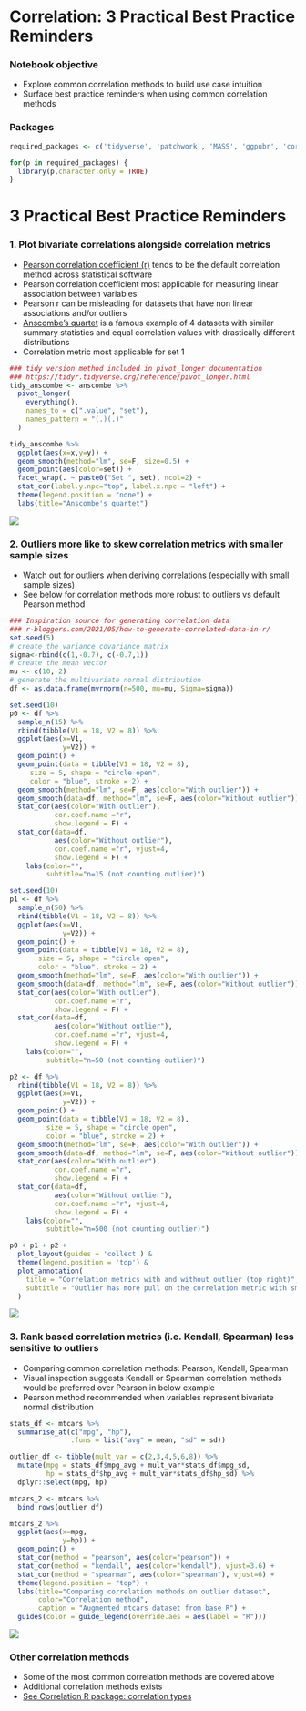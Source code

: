 Correlation: 3 Practical Best Practice Reminders
================

### Notebook objective

  - Explore common correlation methods to build use case intuition
  - Surface best practice reminders when using common correlation
    methods

### Packages

``` r
required_packages <- c('tidyverse', 'patchwork', 'MASS', 'ggpubr', 'correlation')

for(p in required_packages) {
  library(p,character.only = TRUE)
}
```

# 3 Practical Best Practice Reminders

### 1\. Plot bivariate correlations alongside correlation metrics

  - [Pearson correlation coefficient
    (r)](https://en.wikipedia.org/wiki/Pearson_correlation_coefficient)
    tends to be the default correlation method across statistical
    software
  - Pearson correlation coefficient most applicable for measuring linear
    association between variables
  - Pearson r can be misleading for datasets that have non linear
    associations and/or outliers
  - [Anscombe’s
    quartet](https://en.wikipedia.org/wiki/Anscombe%27s_quartet) is a
    famous example of 4 datasets with similar summary statistics and
    equal correlation values with drastically different distributions
  - Correlation metric most applicable for set 1

<!-- end list -->

``` r
### tidy version method included in pivot_longer documentation
### https://tidyr.tidyverse.org/reference/pivot_longer.html
tidy_anscombe <- anscombe %>%
  pivot_longer(
    everything(),
    names_to = c(".value", "set"),
    names_pattern = "(.)(.)"
  )

tidy_anscombe %>%
  ggplot(aes(x=x,y=y)) +
  geom_smooth(method="lm", se=F, size=0.5) +
  geom_point(aes(color=set)) +
  facet_wrap(. ~ paste0("Set ", set), ncol=2) +
  stat_cor(label.y.npc="top", label.x.npc = "left") +
  theme(legend.position = "none") +
  labs(title="Anscombe's quartet")
```

![](correlation_files/figure-gfm/unnamed-chunk-3-1.png)<!-- -->

### 2\. Outliers more like to skew correlation metrics with smaller sample sizes

  - Watch out for outliers when deriving correlations (especially with
    small sample sizes)
  - See below for correlation methods more robust to outliers vs default
    Pearson method

<!-- end list -->

``` r
### Inspiration source for generating correlation data
### r-bloggers.com/2021/05/how-to-generate-correlated-data-in-r/
set.seed(5)
# create the variance covariance matrix
sigma<-rbind(c(1,-0.7), c(-0.7,1))
# create the mean vector
mu <- c(10, 2) 
# generate the multivariate normal distribution
df <- as.data.frame(mvrnorm(n=500, mu=mu, Sigma=sigma))

set.seed(10)
p0 <- df %>%
  sample_n(15) %>%
  rbind(tibble(V1 = 18, V2 = 8)) %>% 
  ggplot(aes(x=V1,
             y=V2)) +
  geom_point() + 
  geom_point(data = tibble(V1 = 18, V2 = 8), 
     size = 5, shape = "circle open", 
     color = "blue", stroke = 2) +
  geom_smooth(method="lm", se=F, aes(color="With outlier")) +
  geom_smooth(data=df, method="lm", se=F, aes(color="Without outlier")) +
  stat_cor(aes(color="With outlier"), 
           cor.coef.name ="r",
           show.legend = F) +
  stat_cor(data=df, 
           aes(color="Without outlier"),
           cor.coef.name ="r", vjust=4,
           show.legend = F) +
    labs(color="",
         subtitle="n=15 (not counting outlier)")

set.seed(10)
p1 <- df %>%
  sample_n(50) %>%
  rbind(tibble(V1 = 18, V2 = 8)) %>% 
  ggplot(aes(x=V1,
             y=V2)) +
  geom_point() + 
  geom_point(data = tibble(V1 = 18, V2 = 8), 
       size = 5, shape = "circle open", 
       color = "blue", stroke = 2) +
  geom_smooth(method="lm", se=F, aes(color="With outlier")) +
  geom_smooth(data=df, method="lm", se=F, aes(color="Without outlier")) +
  stat_cor(aes(color="With outlier"), 
           cor.coef.name ="r",
           show.legend = F) +
  stat_cor(data=df, 
           aes(color="Without outlier"),
           cor.coef.name ="r", vjust=4,
           show.legend = F) +
    labs(color="",
         subtitle="n=50 (not counting outlier)")

p2 <- df %>%
  rbind(tibble(V1 = 18, V2 = 8)) %>% 
  ggplot(aes(x=V1,
             y=V2)) +
  geom_point() + 
  geom_point(data = tibble(V1 = 18, V2 = 8), 
         size = 5, shape = "circle open", 
         color = "blue", stroke = 2) +
  geom_smooth(method="lm", se=F, aes(color="With outlier")) +
  geom_smooth(data=df, method="lm", se=F, aes(color="Without outlier")) +
  stat_cor(aes(color="With outlier"), 
           cor.coef.name ="r",
           show.legend = F) +
  stat_cor(data=df, 
           aes(color="Without outlier"), 
           cor.coef.name ="r", vjust=4,
           show.legend = F) +
    labs(color="",
         subtitle="n=500 (not counting outlier)")

p0 + p1 + p2 + 
  plot_layout(guides = 'collect') & 
  theme(legend.position = 'top') &
  plot_annotation(
    title = "Correlation metrics with and without outlier (top right)",
    subtitle = "Outlier has more pull on the correlation metric with smaller sample size\n"
  )
```

![](correlation_files/figure-gfm/unnamed-chunk-4-1.png)<!-- -->

### 3\. Rank based correlation metrics (i.e. Kendall, Spearman) less sensitive to outliers

  - Comparing common correlation methods: Pearson, Kendall, Spearman
  - Visual inspection suggests Kendall or Spearman correlation methods
    would be preferred over Pearson in below example
  - Pearson method recommended when variables represent bivariate normal
    distribution

<!-- end list -->

``` r
stats_df <- mtcars %>%
  summarise_at(c("mpg", "hp"), 
               .funs = list("avg" = mean, "sd" = sd))

outlier_df <- tibble(mult_var = c(2,3,4,5,6,8)) %>%
  mutate(mpg = stats_df$mpg_avg + mult_var*stats_df$mpg_sd,
         hp = stats_df$hp_avg + mult_var*stats_df$hp_sd) %>%
  dplyr::select(mpg, hp)

mtcars_2 <- mtcars %>%
  bind_rows(outlier_df)

mtcars_2 %>%
  ggplot(aes(x=mpg,
             y=hp)) +
  geom_point() +
  stat_cor(method = "pearson", aes(color="pearson")) +
  stat_cor(method = "kendall", aes(color="kendall"), vjust=3.6) +
  stat_cor(method = "spearman", aes(color="spearman"), vjust=6) +
  theme(legend.position = "top") +
  labs(title="Comparing correlation methods on outlier dataset",
       color="Correlation method",
       caption = "Augmented mtcars dataset from base R") +
  guides(color = guide_legend(override.aes = aes(label = "R")))
```

![](correlation_files/figure-gfm/unnamed-chunk-5-1.png)<!-- -->

### Other correlation methods

  - Some of the most common correlation methods are covered above
  - Additional correlation methods exists
  - [See Correlation R package: correlation
    types](https://easystats.github.io/correlation/articles/types.html)
